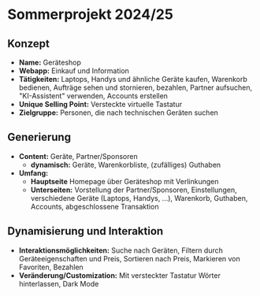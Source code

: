 ﻿
# Sommerprojekt 2024/25
## Konzept
- **Name:** Geräteshop
- **Webapp:** Einkauf und Information
- **Tätigkeiten:** Laptops, Handys und ähnliche Geräte kaufen, Warenkorb bedienen, Aufträge sehen und stornieren, bezahlen, Partner aufsuchen, "KI-Assistent" verwenden, Accounts erstellen
- **Unique Selling Point:** Versteckte virtuelle Tastatur
- **Zielgruppe:** Personen, die nach technischen Geräten suchen

## Generierung
- **Content:** Geräte, Partner/Sponsoren
    - **dynamisch:** Geräte, Warenkorbliste, (zufälliges) Guthaben
- **Umfang:** 
    - **Hauptseite** Homepage über Geräteshop mit Verlinkungen
    - **Unterseiten:** Vorstellung der Partner/Sponsoren, Einstellungen, verschiedene Geräte (Laptops, Handys, ...), Warenkorb, Guthaben, Accounts, abgeschlossene Transaktion

## Dynamisierung und Interaktion
- **Interaktionsmöglichkeiten:** Suche nach Geräten, Filtern durch Geräteeigenschaften und Preis, Sortieren nach Preis, Markieren von Favoriten, Bezahlen
- **Veränderung/Customization:** Mit versteckter Tastatur Wörter hinterlassen, Dark Mode
